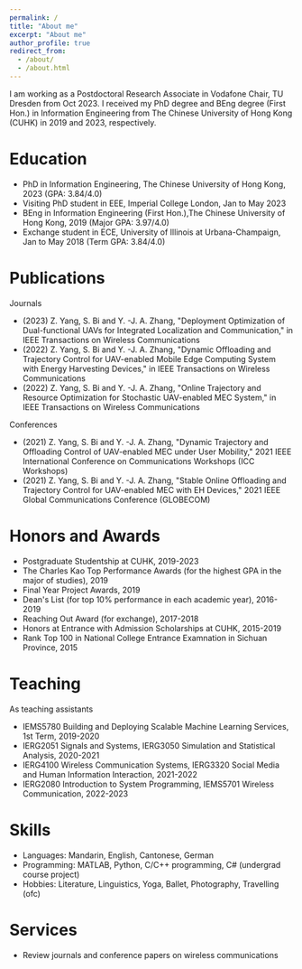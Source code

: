 ```yaml
---
permalink: /
title: "About me"
excerpt: "About me"
author_profile: true
redirect_from: 
  - /about/
  - /about.html
---
```


I am working as a Postdoctoral Research Associate in Vodafone Chair, TU Dresden from Oct 2023. I received my PhD degree and  BEng degree (First Hon.) in Information Engineering from The Chinese University of Hong Kong (CUHK) in 2019 and 2023, respectively.



Education
======
* PhD in Information Engineering, The Chinese University of Hong Kong, 2023 (GPA: 3.84/4.0)
* Visiting PhD student in EEE, Imperial College London, Jan to May 2023
* BEng in Information Engineering (First Hon.),The Chinese University of Hong Kong, 2019 (Major GPA: 3.97/4.0)
* Exchange student in ECE, University of Illinois at Urbana-Champaign, Jan to May 2018 (Term GPA: 3.84/4.0)



Publications
======
Journals
* (2023) Z. Yang, S. Bi and Y. -J. A. Zhang, "Deployment Optimization of Dual-functional UAVs for Integrated Localization and Communication," in IEEE Transactions on Wireless Communications
* (2022) Z. Yang, S. Bi and Y. -J. A. Zhang, "Dynamic Offloading and Trajectory Control for UAV-enabled Mobile Edge Computing System with Energy Harvesting Devices," in IEEE Transactions on Wireless Communications
* (2022) Z. Yang, S. Bi and Y. -J. A. Zhang, "Online Trajectory and Resource Optimization for Stochastic UAV-enabled MEC System," in IEEE Transactions on Wireless Communications

Conferences
* (2021) Z. Yang, S. Bi and Y. -J. A. Zhang, "Dynamic Trajectory and Offloading Control of UAV-enabled MEC under User Mobility," 2021 IEEE International Conference on Communications Workshops (ICC Workshops)
* (2021) Z. Yang, S. Bi and Y. -J. A. Zhang, "Stable Online Offloading and Trajectory Control for UAV-enabled MEC with EH Devices," 2021 IEEE Global Communications Conference (GLOBECOM)
  
Honors and Awards
======
* Postgraduate Studentship at CUHK, 2019-2023
* The Charles Kao Top Performance Awards (for the highest GPA in the major of studies), 2019
* Final Year Project Awards, 2019
* Dean's List (for top 10% performance in each academic year), 2016-2019
* Reaching Out Award (for exchange), 2017-2018
* Honors at Entrance with Admission Scholarships at CUHK, 2015-2019
* Rank Top 100 in National College Entrance Examnation in Sichuan Province, 2015

Teaching 
======
As teaching assistants
* IEMS5780 Building and Deploying Scalable Machine Learning Services, 1st Term, 2019-2020
* IERG2051 Signals and Systems, IERG3050 Simulation and Statistical Analysis, 2020-2021
* IERG4100 Wireless Communication Systems, IERG3320 Social Media and Human Information Interaction, 2021-2022
* IERG2080 Introduction to System Programming, IEMS5701 Wireless Communication, 2022-2023
         
  
Skills
======
* Languages: Mandarin, English, Cantonese, German
* Programming: MATLAB, Python, C/C++ programming, C# (undergrad course project)
* Hobbies: Literature, Linguistics, Yoga, Ballet, Photography, Travelling (ofc)

Services
======
* Review journals and conference papers on wireless communications 
